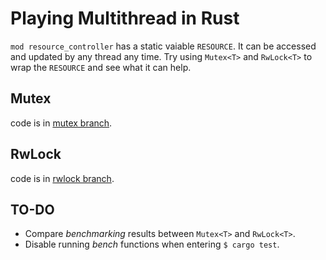 # Playing Multithread in Rust

```mod resource_controller``` has a static vaiable ```RESOURCE```. It can be accessed and updated by any thread any time. Try using ```Mutex<T>``` and ```RwLock<T>``` to wrap the ```RESOURCE``` and see what it can help.

## Mutex
code is in [mutex branch][mutex].

## RwLock
code is in [rwlock branch][rwlock].

## TO-DO
- Compare *benchmarking* results between ```Mutex<T>``` and ```RwLock<T>```.
- Disable running *bench* functions when entering ```$ cargo test```.

[mutex]: https://github.com/ChunMinChang/play-multithread/tree/mutex "mutex tree"
[rwlock]: https://github.com/ChunMinChang/play-multithread/tree/rwlock "rwlock tree"